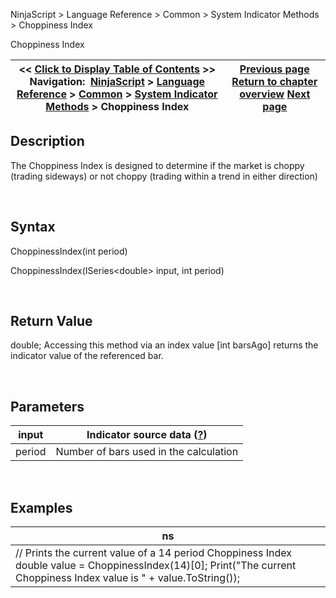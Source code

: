 ﻿


NinjaScript \> Language Reference \> Common \> System Indicator Methods \> Choppiness Index






















Choppiness Index







| \<\< [Click to Display Table of Contents](choppiness_index.md) \>\> **Navigation:**     [NinjaScript](ninjascript.md) \> [Language Reference](language_reference_wip.md) \> [Common](common.md) \> [System Indicator Methods](indicators.md) \> Choppiness Index | [Previous page](chande_momentum_oscillator_cmo.md) [Return to chapter overview](indicators.md) [Next page](commitment-of-traders-(cot).md) |
| --- | --- |











## Description


The Choppiness Index is designed to determine if the market is choppy (trading sideways) or not choppy (trading within a trend in either direction)


 


## Syntax


ChoppinessIndex(int period)


ChoppinessIndex(ISeries\<double\> input, int period)


 


## Return Value


double; Accessing this method via an index value \[int barsAgo] returns the indicator value of the referenced bar.


 


## Parameters




| input | Indicator source data ([?](valid_input_data_for_indicator.md)) |
| --- | --- |
| period | Number of bars used in the calculation |



 


## 


## Examples




| ns |
| --- |
| // Prints the current value of a 14 period Choppiness Index double value \= ChoppinessIndex(14)\[0]; Print("The current Choppiness Index value is " \+ value.ToString()); |









